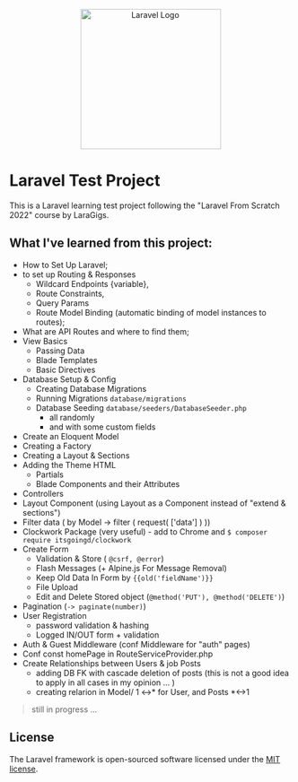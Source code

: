 <p align="center"><a href="https://laravel.com" target="_blank"><img src="https://raw.githubusercontent.com/laravel/art/master/logo-lockup/5%20SVG/2%20CMYK/1%20Full%20Color/laravel-logolockup-cmyk-red.svg" width="250" alt="Laravel Logo"></a></p>

# Laravel Test Project
This is a Laravel learning test  project following the "Laravel From Scratch 2022" course by LaraGigs.

## What I've learned from this project:
- How to Set Up Laravel;
- to set up  Routing & Responses 
  - Wildcard Endpoints {variable},
  - Route Constraints, 
  - Query Params
  - Route Model Binding (automatic binding of model instances to routes);
- What are API Routes and where to find them;
- View Basics 
  - Passing Data
  - Blade Templates
  - Basic Directives
- Database Setup & Config 
  - Creating Database Migrations
  - Running Migrations ``database/migrations``
  - Database Seeding `database/seeders/DatabaseSeeder.php`
    - all randomly
    - and with some custom fields     
- Create an Eloquent Model
- Creating a Factory
- Creating a Layout & Sections
- Adding the Theme HTML 
  - Partials
  - Blade  Components and their Attributes
- Controllers
- Layout Component (using Layout as a Component instead of "extend & sections")
- Filter data ( by Model -> filter ( request( ['data'] ) ))
- Clockwork Package (very useful) - add to Chrome and `$ composer require itsgoingd/clockwork`
- Create Form 
  - Validation & Store ( `@csrf, @error`)
  - Flash Messages (+ Alpine.js For Message Removal)
  - Keep Old Data In Form by `{{old('fieldName')}}`
  - File Upload
  - Edit and Delete Stored object (`@method('PUT'), @method('DELETE')`)
- Pagination (`-> paginate(number)`)
- User Registration 
  - password validation & hashing
  - Logged IN/OUT form + validation
- Auth & Guest Middleware (conf Middleware for "auth" pages)
- Conf const homePage in RouteServiceProvider.php 
- Create Relationships between Users & job Posts
  - adding DB FK with cascade deletion of posts (this is not a good idea to apply in all cases in my opinion ... )
  - creating relarion in Model/ 1 <->* for User, and Posts *<->1



> still in progress ...

## License

The Laravel framework is open-sourced software licensed under the [MIT license](https://opensource.org/licenses/MIT).
